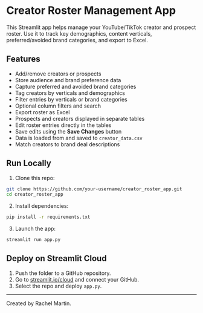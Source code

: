 # Creator Roster Management App

This Streamlit app helps manage your YouTube/TikTok creator and prospect roster. Use it to track key demographics, content verticals, preferred/avoided brand categories, and export to Excel.

## Features

- Add/remove creators or prospects
- Store audience and brand preference data
- Capture preferred and avoided brand categories
- Tag creators by verticals and demographics
- Filter entries by verticals or brand categories
- Optional column filters and search
- Export roster as Excel
- Prospects and creators displayed in separate tables
- Edit roster entries directly in the tables
- Save edits using the **Save Changes** button
- Data is loaded from and saved to `creator_data.csv`
- Match creators to brand deal descriptions

## Run Locally

1. Clone this repo:
```bash
git clone https://github.com/your-username/creator_roster_app.git
cd creator_roster_app
```

2. Install dependencies:
```bash
pip install -r requirements.txt
```

3. Launch the app:
```bash
streamlit run app.py
```

## Deploy on Streamlit Cloud

1. Push the folder to a GitHub repository.
2. Go to [streamlit.io/cloud](https://streamlit.io/cloud) and connect your GitHub.
3. Select the repo and deploy `app.py`.

---

Created by Rachel Martin.
